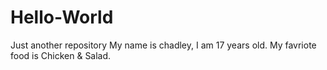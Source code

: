 # Hello-World
Just another repository
My name is chadley,
I am 17 years old. 
My favriote food is Chicken & Salad.
